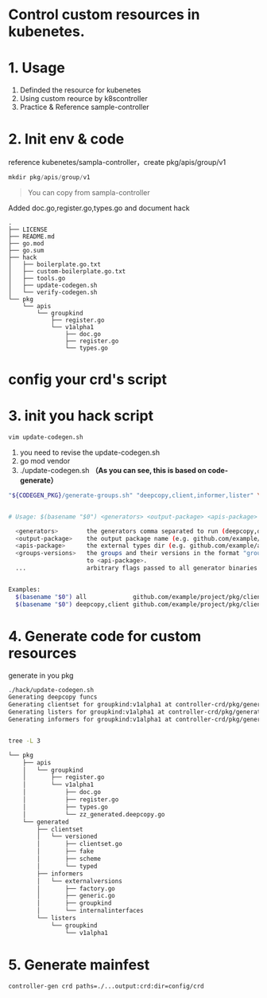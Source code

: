 # Control custom resources in kubenetes.
# 1. Usage
1. Definded the resource for kubenetes
2. Using custom reource by k8scontroller
3. Practice & Reference sample-controller

# 2. Init env & code

reference kubenetes/sampla-controller，create pkg/apis/group/v1
```go
mkdir pkg/apis/group/v1
```

> You can copy from sampla-controller

Added doc.go,register.go,types.go and document hack

```
.
├── LICENSE
├── README.md
├── go.mod
├── go.sum
├── hack
│   ├── boilerplate.go.txt
│   ├── custom-boilerplate.go.txt
│   ├── tools.go
│   ├── update-codegen.sh
│   └── verify-codegen.sh
└── pkg
    └── apis
        └── groupkind
            ├── register.go
            └── v1alpha1
                ├── doc.go
                ├── register.go
                └── types.go
```

# config your crd's script

# 3. init you hack script

```bash
vim update-codegen.sh
```

1. you need to revise the update-codegen.sh
2. go mod vendor
3. ./update-codegen.sh   **（As you can see, this is based on code-generate）**

```bash
"${CODEGEN_PKG}/generate-groups.sh" "deepcopy,client,informer,lister" \


# Usage: $(basename "$0") <generators> <output-package> <apis-package> <groups-versions> ...

  <generators>        the generators comma separated to run (deepcopy,defaulter,client,lister,informer) or "all".
  <output-package>    the output package name (e.g. github.com/example/project/pkg/generated).
  <apis-package>      the external types dir (e.g. github.com/example/api or github.com/example/project/pkg/apis).
  <groups-versions>   the groups and their versions in the format "groupA:v1,v2 groupB:v1 groupC:v2", relative
                      to <api-package>.
  ...                 arbitrary flags passed to all generator binaries.


Examples:
  $(basename "$0") all             github.com/example/project/pkg/client github.com/example/project/pkg/apis "foo:v1 bar:v1alpha1,v1beta1"
  $(basename "$0") deepcopy,client github.com/example/project/pkg/client github.com/example/project/pkg/apis "foo:v1 bar:v1alpha1,v1beta1"
```

# 4. Generate code for custom resources

generate in you pkg

```bash
./hack/update-codegen.sh  
Generating deepcopy funcs
Generating clientset for groupkind:v1alpha1 at controller-crd/pkg/generated/clientset
Generating listers for groupkind:v1alpha1 at controller-crd/pkg/generated/listers
Generating informers for groupkind:v1alpha1 at controller-crd/pkg/generated/informers


tree -L 3

└── pkg
    ├── apis
    │   └── groupkind
    │       ├── register.go
    │       └── v1alpha1
    │           ├── doc.go
    │           ├── register.go
    │           ├── types.go
    │           └── zz_generated.deepcopy.go
    └── generated
        ├── clientset
        │   └── versioned
        │       ├── clientset.go
        │       ├── fake
        │       ├── scheme
        │       └── typed
        ├── informers
        │   └── externalversions
        │       ├── factory.go
        │       ├── generic.go
        │       ├── groupkind
        │       └── internalinterfaces
        └── listers
            └── groupkind
                └── v1alpha1


```



# 5. Generate mainfest

```bash
controller-gen crd paths=./...output:crd:dir=config/crd
```

